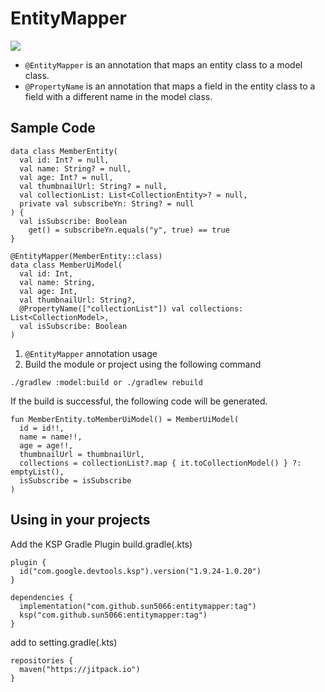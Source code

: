 # EntityMapper

[![](https://jitpack.io/v/sun5066/entitymapper.svg)](https://jitpack.io/#sun5066/entitymapper)

- `@EntityMapper` is an annotation that maps an entity class to a model class.
- `@PropertyName` is an annotation that maps a field in the entity class to a field with a different name in the model class.

## Sample Code
```
data class MemberEntity(
  val id: Int? = null,
  val name: String? = null,
  val age: Int? = null,
  val thumbnailUrl: String? = null,
  val collectionList: List<CollectionEntity>? = null,
  private val subscribeYn: String? = null
) {
  val isSubscribe: Boolean
    get() = subscribeYn.equals("y", true) == true
}

@EntityMapper(MemberEntity::class)
data class MemberUiModel(
  val id: Int,
  val name: String,
  val age: Int,
  val thumbnailUrl: String?,
  @PropertyName(["collectionList"]) val collections: List<CollectionModel>,
  val isSubscribe: Boolean
)
```

1. `@EntityMapper` annotation usage
2. Build the module or project using the following command

```
./gradlew :model:build or ./gradlew rebuild
```

If the build is successful, the following code will be generated.

```
fun MemberEntity.toMemberUiModel() = MemberUiModel(
  id = id!!,
  name = name!!,
  age = age!!,
  thumbnailUrl = thumbnailUrl,
  collections = collectionList?.map { it.toCollectionModel() } ?: emptyList(),
  isSubscribe = isSubscribe
)
```

## Using in your projects

Add the KSP Gradle Plugin build.gradle(.kts)

```
plugin {
  id("com.google.devtools.ksp").version("1.9.24-1.0.20")
}

dependencies {
  implementation("com.github.sun5066:entitymapper:tag")
  ksp("com.github.sun5066:entitymapper:tag")
}
```

add to setting.gradle(.kts)

```
repositories {
  maven("https://jitpack.io")
}
```
